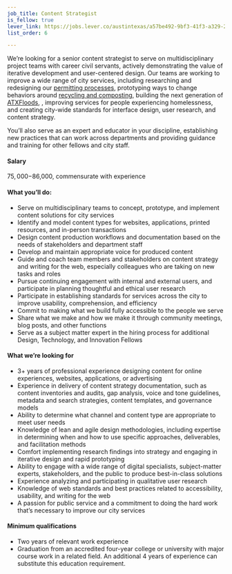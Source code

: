 ```yaml
---
job_title: Content Strategist
is_fellow: true
lever_link: https://jobs.lever.co/austintexas/a57be492-9bf3-41f3-a329-2751fea9256b/apply
list_order: 6

---
```


We’re looking for a senior content strategist to serve on multidisciplinary project teams with career civil servants, actively demonstrating the value of iterative development and user-centered design. Our teams are working to improve a wide range of city services, including researching and redesigning our [permitting processes](http://www.austintexas.gov/department/development-services), prototyping ways to change behaviors around [recycling and composting](http://www.austintexas.gov/department/austin-resource-recovery), building the next generation of [ATXFloods](https://www.atxfloods.com), , improving services for people experiencing homelessness, and creating city-wide standards for interface design, user research, and content strategy.

You’ll also serve as an expert and educator in your discipline, establishing new practices that can work across departments and providing guidance and training for other fellows and city staff.

#### Salary

$75,000-$86,000, commensurate with experience

#### What you’ll do:

*   Serve on multidisciplinary teams to concept, prototype, and implement content solutions for city services
*   Identify and model content types for websites, applications, printed resources, and in-person transactions
*   Design content production workflows and documentation based on the needs of stakeholders and department staff
*   Develop and maintain appropriate voice for produced content
*   Guide and coach team members and stakeholders on content strategy and writing for the web, especially colleagues who are taking on new tasks and roles
*   Pursue continuing engagement with internal and external users, and participate in planning thoughtful and ethical user research
*   Participate in establishing standards for services across the city to improve usability, comprehension, and efficiency
*   Commit to making what we build fully accessible to the people we serve
*   Share what we make and how we make it through community meetings, blog posts, and other functions
*   Serve as a subject matter expert in the hiring process for additional Design, Technology, and Innovation Fellows

#### What we’re looking for

*   3+ years of professional experience designing content for online experiences, websites, applications, or advertising
*   Experience in delivery of content strategy documentation, such as content inventories and audits, gap analysis, voice and tone guidelines, metadata and search strategies, content templates, and governance models
*   Ability to determine what channel and content type are appropriate to meet user needs
*   Knowledge of lean and agile design methodologies, including expertise in determining when and how to use specific approaches, deliverables, and facilitation methods
*   Comfort implementing research findings into strategy and engaging in iterative design and rapid prototyping
*   Ability to engage with a wide range of digital specialists, subject-matter experts, stakeholders, and the public to produce best-in-class solutions
*   Experience analyzing and participating in qualitative user research
*   Knowledge of web standards and best practices related to accessibility, usability, and writing for the web
*   A passion for public service and a commitment to doing the hard work that’s necessary to improve our city services

#### Minimum qualifications

*   Two years of relevant work experience
*   Graduation from an accredited four-year college or university with major course work in a related field. An additional 4 years of experience can substitute this education requirement.
